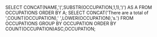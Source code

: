 SELECT CONCAT(NAME,'(',SUBSTR(OCCUPATION,1,1),')') AS  A
FROM OCCUPATIONS 
ORDER BY A;
SELECT CONCAT('There are a total of ',COUNT(OCCUPATION),' ',LOWER(OCCUPATION),'s.') 
FROM OCCUPATIONS
GROUP BY OCCUPATION
ORDER BY COUNT(OCCUPATION)ASC,OCCUPATION;
